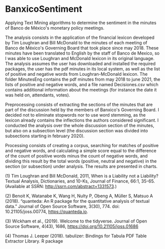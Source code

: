 # BanxicoSentiment
Applying Text Mining algorithms to determine the sentiment in the minutes of Banco de México's monetary policy meetings.

The analysis consists in the application of the financial lexicon developed by Tim Loughran and Bill McDonald to the minutes of each meeting of Banco de México's Governing Board that took place since may 2018. These minutes have been translated to English by the staff of Banco de Mexico, so I was able to use Loughran and McDonald lexicon in its original language. 
The analysis assumes the user has downloaded and installed the required packages, the user has the pdf minutes in its local system, as well as the list of positive and negative words from Loughran-McDonald lexicon. The folder MinutesEng contains the pdf minutes from may 2018 to june 2021, the lists of positive and negative words, and a file named Decisiones.csv which contains additional information about the meetings (for instance the date it was held on, attendants, votes).

Preprocessing consists of extracting the sections of the minutes that are part of the discussion held by the members of Banxico's Governing Board. I decided not to eliminate stopwords nor to use word stemming, as the lexicon already contains the inflections the authors considered significant. I conducted the analysis over the whole discussion section of the minutes, but also on a subsection level (the discussion section was divided into subsections starting in february 2020).

Processing consists of creating a corpus, searching for matches of positive and negative words, and calculating a simple score equal to the difference of the count of positive words minus the count of negative words, and dividing this result by the total words (positive, neutral and negative) in the section (or subsection) under analysis. The results are presented in charts.


(1) Tim Loughran and Bill McDonald, 2011, When is a Liability not a Liability?  Textual Analysis, Dictionaries, and 10-Ks, Journal of Finance, 66:1, 35-65. (Available at SSRN: http://ssrn.com/abstract=1331573.)

(2) Benoit K, Watanabe K, Wang H, Nulty P, Obeng A, Müller S, Matsuo A (2018). “quanteda: An R package for the quantitative analysis of textual data.” Journal of Open Source Software, 3(30), 774. doi: 10.21105/joss.00774, https://quanteda.io. 

(3) Wickham et al., (2019). Welcome to the tidyverse. Journal of Open Source Software, 4(43), 1686, https://doi.org/10.21105/joss.01686

(4) Thomas J. Leeper (2018). tabulizer: Bindings for Tabula PDF Table Extractor Library. R package

